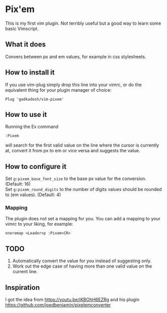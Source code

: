 # Pix'em
This is my first vim plugin. Not terribly useful but a good way to learn some basic Vimscript.
## What it does
Convers between px and em values, for example in css stylesheets.
## How to install it
If you use vim-plug simply drop this line into your vimrc, or do the equivalent thing for your plugin manager of choice:
```
Plug 'gadkadosh/vim-pixem'
```
## How to use it
Running the Ex command 
```
:Pixem
```
will search for the first valid value on the line where the cursor is currently at, convert it from px to em or vice versa and suggests the value.
## How to configure it
Set `g:pixem_base_font_size` to the base px value for the conversion. (Default: 16)  
Set `g:pixem_round_digits` to the number of digits values should be rounded to (em values). (Default: 4)
### Mapping
The plugin does not set a mapping for you. You can add a mapping to your vimrc to your liking, for example:
```
nnoremap <Leader>p :Pixem<CR>
```
## TODO
1. Automatically convert the value for you instead of suggesting only.
2. Work out the edge case of having more than one valid value on the current line.
## Inspiration
I got the idea from https://youtu.be/jKBOhH6EZRg and his plugin https://github.com/joedbenjamin/pixelemconverter
